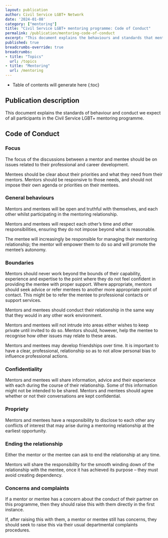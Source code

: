```yaml
---
layout: publication
author: Civil Service LGBT+ Network
date: '2024-01-08'
category: ["mentoring"]
title: "Civil Service LGBT+ mentoring programme: Code of Conduct"
permalink: /publication/mentoring-code-of-conduct
excerpt: "This document explains the behaviours and standards that mentors and mentees should be able to expect of each other when they participate in the Civil Service LGBT+ mentoring programme."
published: true
breadcrumbs-override: true
breadcrumbs:
- title: "Topics"
  url: /topics
- title: "Mentoring"
  url: /mentoring
---
```


* Table of contents will generate here
{:toc}

## Publication description

This document explains the standards of behaviour and conduct we expect of all participants in the Civil Service LGBT+ mentoring programme.

## Code of Conduct

### Focus

The focus of the discussions between a mentor and mentee should be on issues related to their professional and career development.

Mentees should be clear about their priorities and what they need from their mentors. Mentors should be responsive to those needs, and should not impose their own agenda or priorities on their mentees.

### General behaviours

Mentors and mentees will be open and truthful with themselves, and each other whilst participating in the mentoring relationship.

Mentors and mentees will respect each other’s time and other responsibilities, ensuring they do not impose beyond what is reasonable.

The mentee will increasingly be responsible for managing their mentoring relationship; the mentor will empower them to do so and will promote the mentee’s autonomy.

### Boundaries

Mentors should never work beyond the bounds of their capability, experience and expertise to the point where they do not feel confident in providing the mentee with proper support. Where appropriate, mentors should seek advice or refer mentees to another more appropriate point of contact. This might be to refer the mentee to professional contacts or support services.

Mentors and mentees should conduct their relationship in the same way that they would in any other work environment.

Mentors and mentees will not intrude into areas either wishes to keep private until invited to do so. Mentors should, however, help the mentee to recognise how other issues may relate to these areas.

Mentors and mentees may develop friendships over time. It is important to have a clear, professional, relationship so as to not allow personal bias to influence professional actions.

### Confidentiality

Mentors and mentees will share information, advice and their experience with each during the course of their relationship. Some of this information might not be intended to be shared. Mentors and mentees should agree whether or not their conversations are kept confidential.

### Propriety

Mentors and mentees have a responsibility to disclose to each other any conflicts of interest that may arise during a mentoring relationship at the earliest opportunity.

### Ending the relationship

Either the mentor or the mentee can ask to end the relationship at any time.

Mentors will share the responsibility for the smooth winding down of the relationship with the mentee, once it has achieved its purpose – they must avoid creating dependency.

### Concerns and complaints

If a mentor or mentee has a concern about the conduct of their partner on this programme, then they should raise this with them directly in the first instance.

If, after raising this with them, a mentor or mentee still has concerns, they should seek to raise this via their usual departmental complaints procedures.

